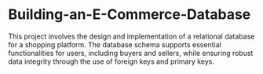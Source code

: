 # Building-an-E-Commerce-Database
This project involves the design and implementation of a relational database for a shopping platform. The database schema supports essential functionalities for users, including buyers and sellers, while ensuring robust data integrity through the use of foreign keys and primary keys.
